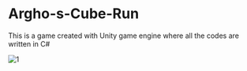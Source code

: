# Argho-s-Cube-Run
This is a game created with Unity game engine where all the codes are written in C# 

![1](https://user-images.githubusercontent.com/26010539/71643033-20085400-2cde-11ea-860c-7f9d56b51bef.JPG)

